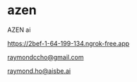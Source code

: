 # azen
AZEN ai

https://2bef-1-64-199-134.ngrok-free.app

raymondccho@gmail.com

raymond.ho@aisbe.ai
